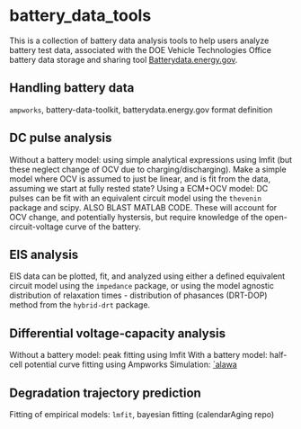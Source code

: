 # battery_data_tools

This is a collection of battery data analysis tools to help users analyze battery test data, associated with the DOE Vehicle Technologies Office battery data storage and sharing tool [Batterydata.energy.gov](https://batterydata.energy.gov/).

## Handling battery data
`ampworks`, battery-data-toolkit, batterydata.energy.gov format definition

## DC pulse analysis
Without a battery model: using simple analytical expressions using lmfit (but these neglect change of OCV due to charging/discharging).
Make a simple model where OCV is assumed to just be linear, and is fit from the data, assuming we start at fully rested state?
Using a ECM+OCV model: DC pulses can be fit with an equivalent circuit model using the `thevenin` package and scipy. ALSO BLAST MATLAB CODE. These will account for OCV change, and potentially hystersis, but require knowledge of the open-circuit-voltage curve of the battery.

## EIS analysis
EIS data can be plotted, fit, and analyzed using either a defined equivalent circuit model using the `impedance` package, or using the model agnostic distribution of relaxation times - distribution of phasances (DRT-DOP) method from the `hybrid-drt` package.

## Differential voltage-capacity analysis
Without a battery model: peak fitting using lmfit
With a battery model: half-cell potential curve fitting using Ampworks
Simulation: [`alawa](https://www.hnei.hawaii.edu/alawa/) 

## Degradation trajectory prediction
Fitting of empirical models: `lmfit`, bayesian fitting (calendarAging repo)

